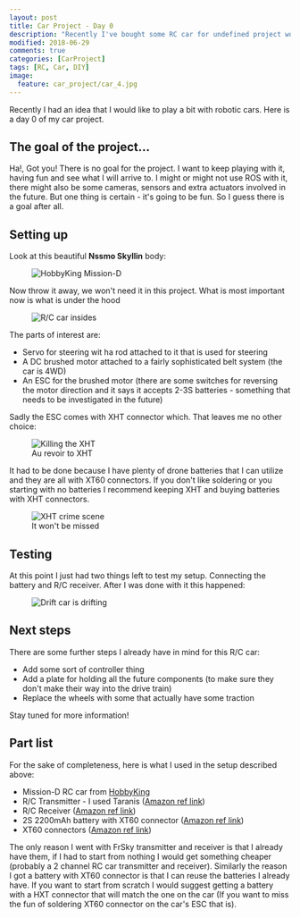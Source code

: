 ```yaml
---
layout: post
title: Car Project - Day 0
description: "Recently I've bought some RC car for undefined project work. Here is Day 0 of the project"
modified: 2018-06-29
comments: true
categories: [CarProject]
tags: [RC, Car, DIY]
image:
  feature: car_project/car_4.jpg
---
```


Recently I had an idea that I would like to play a bit with robotic cars. Here is a day 0 of my car project.

<!-- more -->

## The goal of the project...

Ha!, Got you! There is no goal for the project. I want to keep playing with it, having fun and see what I will arrive to. I might or might not use ROS with it, there might also be some cameras, sensors and extra actuators involved in the future. But one thing is certain - it's going to be fun. So I guess there is a goal after all.

## Setting up

Look at this beautiful **Nssmo Skyllin** body:

<figure class="center">
  <img src="{{site.url}}/images/car_project/car_0.jpg" alt="HobbyKing Mission-D">
</figure>

Now throw it away, we won't need it in this project. What is most important now is what is under the hood

<figure class="center">
  <img src="{{site.url}}/images/car_project/car_1.jpg" alt="R/C car insides">
</figure>

The parts of interest are:
* Servo for steering wit ha rod attached to it that is used for steering
* A DC brushed motor attached to a fairly sophisticated belt system (the car is 4WD)
* An ESC for the brushed motor (there are some switches for reversing the motor direction and it says it accepts 2-3S batteries - something that needs to be investigated in the future)

Sadly the ESC comes with XHT connector which. That leaves me no other choice:

<figure class="center">
  <img src="{{site.url}}/images/car_project/car_2.jpg" alt="Killing the XHT">
  <figcaption>Au revoir to XHT</figcaption>
</figure>

It had to be done because I have plenty of drone batteries that I can utilize and they are all with XT60 connectors. If you don't like soldering or you starting with no batteries I recommend keeping XHT and buying batteries with XHT connectors.

<figure class="center">
  <img src="{{site.url}}/images/car_project/car_3.jpg" alt="XHT crime scene">
  <figcaption>It won't be missed</figcaption>
</figure>

## Testing

At this point I just had two things left to test my setup. Connecting the battery and R/C receiver. After I was done with it this happened:

<figure class="center">
  <img src="{{site.url}}/images/car_project/car_5.gif" alt="Drift car is drifting">
</figure>

## Next steps

There are some further steps I already have in mind for this R/C car:
* Add some sort of controller thing
* Add a plate for holding all the future components (to make sure they don't make their way into the drive train)
* Replace the wheels with some that actually have some traction

Stay tuned for more information!

## Part list

For the sake of completeness, here is what I used in the setup described above:

- Mission-D RC car from [HobbyKing](https://hobbyking.com/en_us/1-10-hobbykingr-mission-d-4wd-gtr-drift-car-arr.html?___store=en_us)
- R/C Transmitter - I used Taranis ([Amazon ref link](https://amzn.to/2KtY2E5))
- R/C Receiver ([Amazon ref link](https://amzn.to/2lIxWTg))
- 2S 2200mAh battery with XT60 connector ([Amazon ref link](https://amzn.to/2Kxy4jj))
- XT60 connectors ([Amazon ref link](https://amzn.to/2Kr4QWf))

The only reason I went with FrSky transmitter and receiver is that I already have them, if I had to start from nothing I would get something cheaper (probably a 2 channel RC car transmitter and receiver). Similarly the reason I got a battery with XT60 connector is that I can reuse the batteries I already have. If you want to start from scratch I would suggest getting a battery with a HXT connector that will match the one on the car (If you want to miss the fun of soldering XT60 connector on the car's ESC that is).
